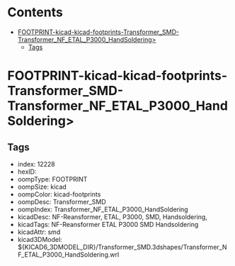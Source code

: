 



Contents
========

* [FOOTPRINT-kicad-kicad-footprints-Transformer_SMD-Transformer_NF_ETAL_P3000_HandSoldering>](#footprint-kicad-kicad-footprints-transformer_smd-transformer_nf_etal_p3000_handsoldering)
	* [Tags](#tags)

# FOOTPRINT-kicad-kicad-footprints-Transformer_SMD-Transformer_NF_ETAL_P3000_HandSoldering>

## Tags

- index: 12228
- hexID: 
- oompType: FOOTPRINT
- oompSize: kicad
- oompColor: kicad-footprints
- oompDesc: Transformer_SMD
- oompIndex: Transformer_NF_ETAL_P3000_HandSoldering
- kicadDesc: NF-Reansformer, ETAL, P3000, SMD, Handsoldering,
- kicadTags: NF-Reansformer ETAL P3000 SMD Handsoldering
- kicadAttr: smd
- kicad3DModel: ${KICAD6_3DMODEL_DIR}/Transformer_SMD.3dshapes/Transformer_NF_ETAL_P3000_HandSoldering.wrl
